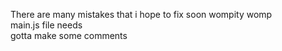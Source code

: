 
There are many mistakes that i hope to fix soon wompity womp
<br>
main.js file needs 
<br>
gotta make some comments 
